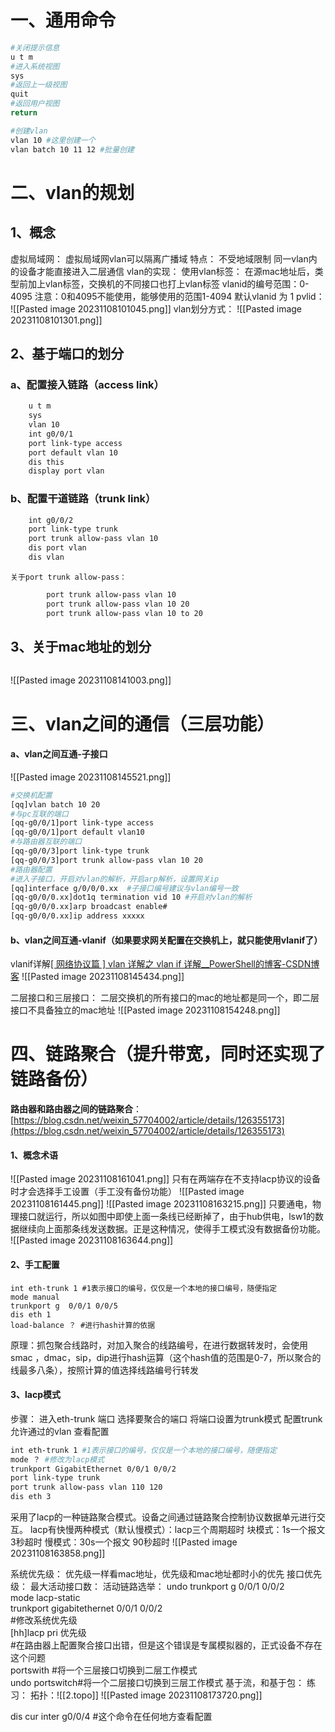 # 一、通用命令

```bash
#关闭提示信息
u t m 
#进入系统视图
sys
#返回上一级视图
quit
#返回用户视图
return

#创建vlan
vlan 10 #这里创建一个
vlan batch 10 11 12 #批量创建
```
# 二、vlan的规划
## 1、概念
虚拟局域网：
	虚拟局域网vlan可以隔离广播域
	特点：
		不受地域限制
		同一vlan内的设备才能直接进入二层通信
	vlan的实现：
		使用vlan标签：
			在源mac地址后，类型前加上vlan标签，交换机的不同接口也打上vlan标签
			vlanid的编号范围：0-4095 
			注意：0和4095不能使用，能够使用的范围1-4094
					默认vlanid 为 1 
			pvlid：
			![[Pasted image 20231108101045.png]]
		vlan划分方式：
		![[Pasted image 20231108101301.png]]

## 2、基于端口的划分
### a、配置接入链路（access link）

```bash
	u t m
	sys
	vlan 10
	int g0/0/1
	port link-type access
	port default vlan 10
	dis this
	display port vlan
```
### b、配置干道链路（trunk link）
```bash
	int g0/0/2
	port link-type trunk
	port trunk allow-pass vlan 10
	dis port vlan
	dis vlan
```
	关于port trunk allow-pass：
```bash
		port trunk allow-pass vlan 10
		port trunk allow-pass vlan 10 20
		port trunk allow-pass vlan 10 to 20
```
## 3、关于mac地址的划分
```bash


```
![[Pasted image 20231108141003.png]]
# 三、vlan之间的通信（三层功能）
#### a、vlan之间互通-子接口
![[Pasted image 20231108145521.png]]

```bash
#交换机配置
[qq]vlan batch 10 20
#与pc互联的端口
[qq-g0/0/1]port link-type access
[qq-g0/0/1]port default vlan10
#与路由器互联的端口
[qq-g0/0/3]port link-type trunk
[qq-g0/0/3]port trunk allow-pass vlan 10 20
#路由器配置
#进入子接口，开启对vlan的解析，开启arp解析，设置网关ip
[qq]interface g/0/0/0.xx  #子接口编号建议与vlan编号一致
[qq-g0/0/0.xx]dot1q termination vid 10 #开启对vlan的解析
[qq-g0/0/0.xx]arp broadcast enable#
[qq-g0/0/0.xx]ip address xxxxx
```
#### b、vlan之间互通-vlanif（如果要求网关配置在交换机上，就只能使用vlanif了）
vlanif详解[[ 网络协议篇 ] vlan 详解之 vlan if 详解__PowerShell的博客-CSDN博客](https://blog.csdn.net/qq_51577576/article/details/122140073)
![[Pasted image 20231108145434.png]]

二层接口和三层接口：
二层交换机的所有接口的mac的地址都是同一个，即二层接口不具备独立的mac地址
![[Pasted image 20231108154248.png]]

# 四、链路聚合（提升带宽，同时还实现了链路备份）
**路由器和路由器之间的链路聚合**：[https://blog.csdn.net/weixin_57704002/article/details/126355173](https://blog.csdn.net/weixin_57704002/article/details/126355173)
#### 1、概念术语

![[Pasted image 20231108161041.png]]
只有在两端存在不支持lacp协议的设备时才会选择手工设置（手工没有备份功能）
![[Pasted image 20231108161445.png]]
![[Pasted image 20231108163215.png]]
只要通电，物理接口就运行，所以如图中即使上面一条线已经断掉了，由于hub供电，lsw1的数据继续向上面那条线发送数据。正是这种情况，使得手工模式没有数据备份功能。
![[Pasted image 20231108163644.png]]
#### 2、手工配置
```shell
int eth-trunk 1 #1表示接口的编号，仅仅是一个本地的接口编号，随便指定
mode manual
trunkport g  0/0/1 0/0/5
dis eth 1
load-balance ？ #进行hash计算的依据
```
原理：抓包聚合线路时，对加入聚合的线路编号，在进行数据转发时，会使用smac ，dmac，sip，dip进行hash运算（这个hash值的范围是0-7，所以聚合的线最多八条），按照计算的值选择线路编号行转发
#### 3、lacp模式
步骤：
	进入eth-trunk 端口
	选择要聚合的端口
	将端口设置为trunk模式
	配置trunk允许通过的vlan
	查看配置
```bash
int eth-trunk 1 #1表示接口的编号，仅仅是一个本地的接口编号，随便指定
mode ？ #修改为lacp模式
trunkport GigabitEthernet 0/0/1 0/0/2
port link-type trunk 
port trunk allow-pass vlan 110 120
dis eth 3
```

采用了lacp的一种链路聚合模式。设备之间通过链路聚合控制协议数据单元进行交互。
lacp有快慢两种模式（默认慢模式）：lacp三个周期超时
	块模式：1s一个报文   3秒超时
	慢模式：30s一个报文 90秒超时
![[Pasted image 20231108163858.png]]


系统优先级：
优先级一样看mac地址，优先级和mac地址都时小的优先
接口优先级：
最大活动接口数：
活动链路选举：
undo trunkport g 0/0/1 0/0/2  
mode lacp-static   
trunkport gigabitethernet 0/0/1 0/0/2  
#修改系统优先级  
[hh]lacp pri 优先级  
#在路由器上配置聚合接口出错，但是这个错误是专属模拟器的，正式设备不存在这个问题  
portswith #将一个三层接口切换到二层工作模式  
undo portswitch#将一个二层接口切换到三层工作模式
基于流，和基于包：
练习：
拓扑：![[2.topo]]
![[Pasted image 20231108173720.png]]


dis cur inter g0/0/4  #这个命令在任何地方查看配置